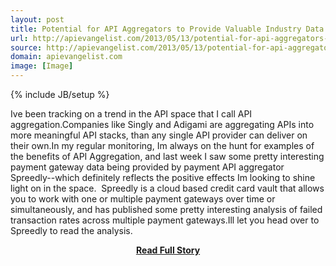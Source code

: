 ```yaml
---
layout: post
title: Potential for API Aggregators to Provide Valuable Industry Data
url: http://apievangelist.com/2013/05/13/potential-for-api-aggregators-to-provide-valuable-industry-data/
source: http://apievangelist.com/2013/05/13/potential-for-api-aggregators-to-provide-valuable-industry-data/
domain: apievangelist.com
image: [Image]
---
```

{% include JB/setup %}<p>Ive been tracking on a trend in the API space that I call API aggregation.Companies like Singly and Adigami are aggregating APIs into more meaningful API stacks, than any single API provider can deliver on their own.In my regular monitoring, Im always on the hunt for examples of the benefits of API Aggregation, and last week I saw some pretty interesting payment gateway data being provided by payment API aggregator Spreedly--which definitely reflects the positive effects Im looking to shine light on in the space.&nbsp;
Spreedly is a cloud based credit card vault that allows you to work with one or multiple payment gateways over time or simultaneously, and has published some pretty interesting analysis of failed transaction rates across multiple payment gateways.Ill let you head over to Spreedly to read the analysis.</p>
<center><p><a href="http://apievangelist.com/2013/05/13/potential-for-api-aggregators-to-provide-valuable-industry-data/" style='padding:25px; font-sze:18px; font-weight: bold;'>Read Full Story</a></p></center>
